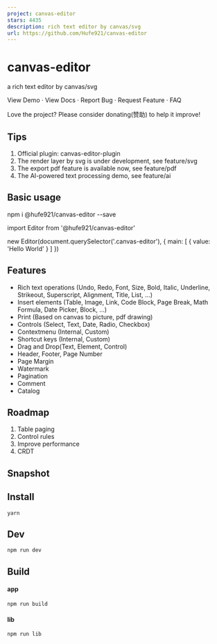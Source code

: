 ```yaml
---
project: canvas-editor
stars: 4435
description: rich text editor by canvas/svg
url: https://github.com/Hufe921/canvas-editor
---
```


canvas-editor
=============

a rich text editor by canvas/svg

View Demo · View Docs · Report Bug · Request Feature · FAQ

Love the project? Please consider donating(赞助) to help it improve!

Tips
----

1.  Official plugin: canvas-editor-plugin
2.  The render layer by svg is under development, see feature/svg
3.  The export pdf feature is available now, see feature/pdf
4.  The AI-powered text processing demo, see feature/ai

Basic usage
-----------

npm i @hufe921/canvas-editor --save

<div class\="canvas-editor"\></div\>

import Editor from '@hufe921/canvas-editor'

new Editor(document.querySelector('.canvas-editor'), {
  main: \[
    {
      value: 'Hello World'
    }
  \]
})

Features
--------

-   Rich text operations (Undo, Redo, Font, Size, Bold, Italic, Underline, Strikeout, Superscript, Alignment, Title, List, ...)
-   Insert elements (Table, Image, Link, Code Block, Page Break, Math Formula, Date Picker, Block, ...)
-   Print (Based on canvas to picture, pdf drawing)
-   Controls (Select, Text, Date, Radio, Checkbox)
-   Contextmenu (Internal, Custom)
-   Shortcut keys (Internal, Custom)
-   Drag and Drop(Text, Element, Control)
-   Header, Footer, Page Number
-   Page Margin
-   Watermark
-   Pagination
-   Comment
-   Catalog

Roadmap
-------

1.  Table paging
2.  Control rules
3.  Improve performance
4.  CRDT

Snapshot
--------

Install
-------

`yarn`

Dev
---

`npm run dev`

Build
-----

#### app

`npm run build`

#### lib

`npm run lib`
